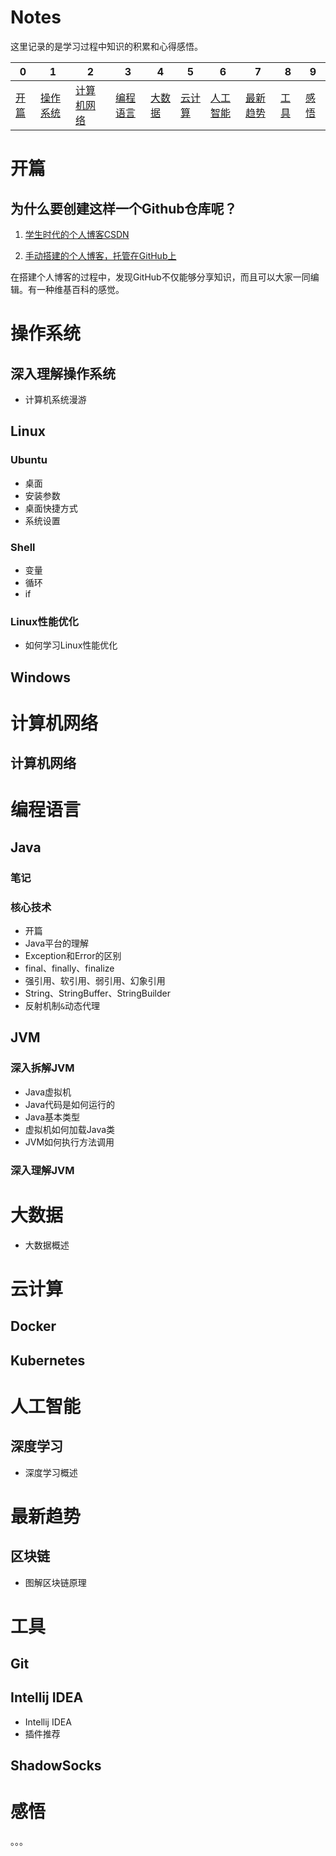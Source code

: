 # Notes

这里记录的是学习过程中知识的积累和心得感悟。

| 0 | 1 | 2 | 3 | 4 | 5 | 6 | 7 | 8 | 9 |
| --- | --- | --- | --- | --- | --- | --- | --- | --- | --- |
| [开篇](#开篇) | [操作系统](#操作系统) | [计算机网络](#计算机网络) | [编程语言](#编程语言) | [大数据](#大数据) | [云计算](#云计算) | [人工智能](#人工智能) | [最新趋势](#最新趋势) | [工具](#工具) | [感悟](#感悟) |

# 开篇<span id="开篇"></span>

## 为什么要创建这样一个Github仓库呢？
1. [学生时代的个人博客CSDN](https://blog.csdn.net/Wee_Mita)

2. [手动搭建的个人博客，托管在GitHub上](https://promacanthus.github.io/)

在搭建个人博客的过程中，发现GitHub不仅能够分享知识，而且可以大家一同编辑。有一种维基百科的感觉。

# 操作系统<span id="操作系统"></span>
## 深入理解操作系统
- 计算机系统漫游

## Linux
### Ubuntu
- 桌面
- 安装参数
- 桌面快捷方式
- 系统设置

### Shell
- 变量
- 循环
- if

### Linux性能优化
- 如何学习Linux性能优化

## Windows



# 计算机网络<span id="计算机网络"></span>

## 计算机网络

# 编程语言<span id="编程语言"></span>

## Java
### 笔记

### 核心技术
- 开篇
- Java平台的理解
- Exception和Error的区别
- final、finally、finalize
- 强引用、软引用、弱引用、幻象引用
- String、StringBuffer、StringBuilder
- 反射机制`&`动态代理

## JVM
### 深入拆解JVM
- Java虚拟机
- Java代码是如何运行的
- Java基本类型
- 虚拟机如何加载Java类
- JVM如何执行方法调用

### 深入理解JVM

# 大数据<span id="大数据"></span>
- 大数据概述


# 云计算<span id="云计算"></span>

## Docker

## Kubernetes

# 人工智能<span id="人工智能"></span>

## 深度学习
- 深度学习概述

# 最新趋势<span id="最新趋势"></span>

## 区块链
- 图解区块链原理

# 工具<span id="工具"></span>

## Git
## Intellij IDEA
- Intellij IDEA
- 插件推荐

## ShadowSocks

# 感悟<span id="感悟"></span>

。。。
